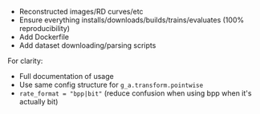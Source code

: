 - Reconstructed images/RD curves/etc
- Ensure everything installs/downloads/builds/trains/evaluates (100% reproducibility)
- Add Dockerfile
- Add dataset downloading/parsing scripts

For clarity:

- Full documentation of usage
- Use same config structure for `g_a.transform.pointwise`
- `rate_format = "bpp|bit"` (reduce confusion when using bpp when it's actually bit)
